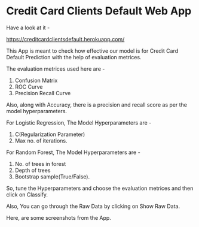 # Credit Card Clients Default Web App

Have a look at it -

https://creditcardclientsdefault.herokuapp.com/

This App is meant to check how effective our model is for Credit Card Default Prediction with the help of evaluation metrices.

The evaluation metrices used here are - 
1. Confusion Matrix
2. ROC Curve
3. Precision Recall Curve

Also, along with Accuracy, there is a precision and recall score as per the model hyperparameters.

For Logistic Regression, The Model Hyperparameters are - 

1. C(Regularization Parameter) 
2. Max no. of iterations.

For Random Forest, The Model Hyperparameters are - 

1. No. of trees in forest
2. Depth of trees 
3. Bootstrap sample(True/False).

So, tune the Hyperparameters and choose the evaluation metrices and then click on Classify.

Also, You can go through the Raw Data by clicking on Show Raw Data.

Here, are some screenshots from the App.




